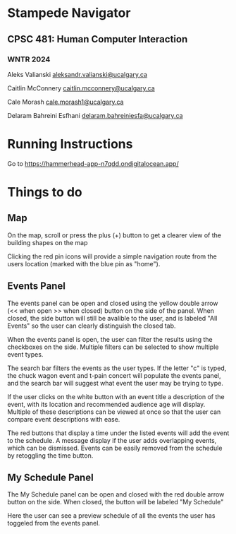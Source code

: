 # Stampede Navigator
## CPSC 481: Human Computer Interaction
### WNTR 2024
Aleks Valianski aleksandr.valianski@ucalgary.ca

Caitlin McConnery caitlin.mcconnery@ucalgary.ca

Cale Morash cale.morash1@ucalgary.ca

Delaram Bahreini Esfhani delaram.bahreiniesfa@ucalgary.ca


# Running Instructions
Go to https://hammerhead-app-n7qdd.ondigitalocean.app/

# Things to do
## Map
On the map, scroll or press the plus (+) button to get a clearer view of the building shapes on the map

Clicking the red pin icons will provide a simple navigation route from the users location (marked with the blue pin as "home").


## Events Panel
The events panel can be open and closed using the yellow double arrow (<< when open >> when closed) button on the side of the panel. When closed, the side button will still be avalible to the user, and is labeled "All Events" so the user can clearly distinguish the closed tab.

When the events panel is open, the user can filter the results using the checkboxes on the side. Multiple filters can be selected to show multiple event types.

The search bar filters the events as the user types. If the letter "c" is typed, the chuck wagon event and t-pain concert will populate the events panel, and the search bar will suggest what event the user may be trying to type.

If the user clicks on the white button with an event title a description of the event, with its location and recommended audience age will display. Multiple of these descriptions can be viewed at once so that the user can compare event descriptions with ease.

The red buttons that display a time under the listed events will add the event to the schedule. A message display if the user adds overlapping events, which can be dismissed. Events can be easily removed from the schedule by retoggling the time button.

## My Schedule Panel
The My Schedule panel can be open and closed with the red double arrow button on the side. When closed, the button will be labeled "My Schedule"

Here the user can see a preview schedule of all the events the user has toggeled from the events panel.

